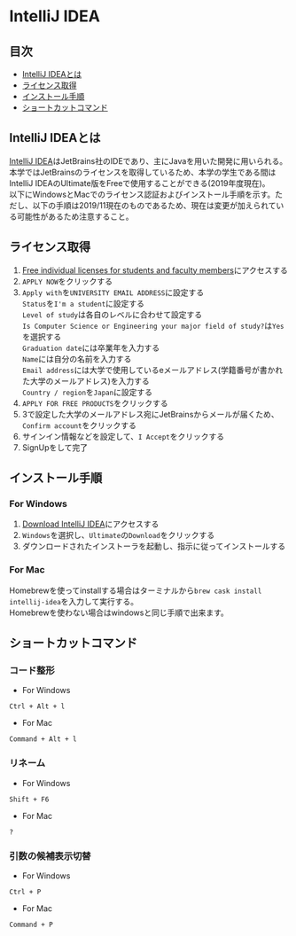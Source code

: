 # IntelliJ IDEA

## 目次

* [IntelliJ IDEAとは](#IntelliJ-IDEAとは)
* [ライセンス取得](#ライセンス取得)
* [インストール手順](#インストール手順)
* [ショートカットコマンド](#ショートカットコマンド)

## IntelliJ IDEAとは

[IntelliJ IDEA](https://www.jetbrains.com/idea/)はJetBrains社のIDEであり、主にJavaを用いた開発に用いられる。<br/>
本学ではJetBrainsのライセンスを取得しているため、本学の学生である間はIntelliJ IDEAのUltimate版をFreeで使用することができる(2019年度現在)。<br/>
以下にWindowsとMacでのライセンス認証およびインストール手順を示す。ただし、以下の手順は2019/11現在のものであるため、現在は変更が加えられている可能性があるため注意すること。

## ライセンス取得

1. [Free individual licenses for students and faculty members](https://www.jetbrains.com/student/)にアクセスする
2. `APPLY NOW`をクリックする
3. `Apply with`を`UNIVERSITY EMAIL ADDRESS`に設定する<br/>
`Status`を`I'm a student`に設定する<br/>
`Level of study`は各自のレベルに合わせて設定する<br/>
`Is Computer Science or Engineering your major field of study?`は`Yes`を選択する<br/>
`Graduation date`には卒業年を入力する<br/>
`Name`には自分の名前を入力する<br/>
`Email address`には大学で使用しているeメールアドレス(学籍番号が書かれた大学のメールアドレス)を入力する<br/>
`Country / region`を`Japan`に設定する
4. `APPLY FOR FREE PRODUCTS`をクリックする
5. 3で設定した大学のメールアドレス宛にJetBrainsからメールが届くため、`Confirm account`をクリックする
6. サインイン情報などを設定して、`I Accept`をクリックする
7. SignUpをして完了

## インストール手順

### For Windows

1. [Download IntelliJ IDEA](https://www.jetbrains.com/idea/download/)にアクセスする
2. `Windows`を選択し、`Ultimate`の`Download`をクリックする
3. ダウンロードされたインストーラを起動し、指示に従ってインストールする

### For Mac

Homebrewを使ってinstallする場合はターミナルから`brew cask install intellij-idea`を入力して実行する。  
Homebrewを使わない場合はwindowsと同じ手順で出来ます。

## ショートカットコマンド

### コード整形

* For Windows

`Ctrl + Alt + l`

* For Mac

`Command + Alt + l`

### リネーム

* For Windows

`Shift + F6`

* For Mac

`?`

### 引数の候補表示切替

* For Windows

`Ctrl + P`

* For Mac

`Command + P`
